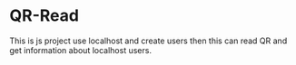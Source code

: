 # QR-Read
This is js project use localhost and create users then this can read QR and get information about localhost users.
